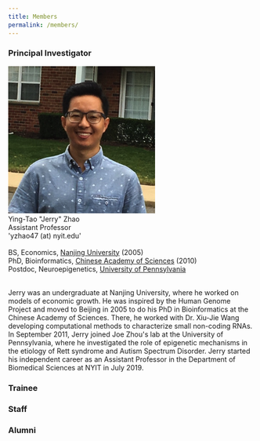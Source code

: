```yaml
---
title: Members
permalink: /members/
---
```



<h3>Principal Investigator</h3>

<img width="300" src="/img/Jerry01_400.png" data-action="zoom">
 <br>
Ying-Tao "Jerry" Zhao<br>
Assistant Professor<br>
'yzhao47 (at) nyit.edu'<br>
  <br>
  BS, Economics, <a href="https://www.nju.edu.cn/EN/">Nanjing University</a> (2005)<br>
  PhD, Bioinformatics, <a href="http://english.genetics.cas.cn/">Chinese Academy of Sciences</a> (2010)<br>
  Postdoc, Neuroepigenetics, <a href="https://home.www.upenn.edu/">University of Pennsylvania</a><br>
 <br>


Jerry was an undergraduate at Nanjing University, where he worked on models of economic growth. He was inspired by the Human Genome Project and moved to Beijing in 2005 to do his PhD in Bioinformatics at the Chinese Academy of Sciences. There, he worked with Dr. Xiu-Jie Wang developing computational methods to characterize small non-coding RNAs. In September 2011, Jerry joined Joe Zhou's lab at the University of Pennsylvania, where he investigated the role of epigenetic mechanisms in the etiology of Rett syndrome and Autism Spectrum Disorder. Jerry started his independent career as an Assistant Professor in the Department of Biomedical Sciences at NYIT in July 2019. 



 <h3>Trainee</h3>
 
 
 <h3>Staff</h3>
 
 <h3>Alumni</h3>
 
